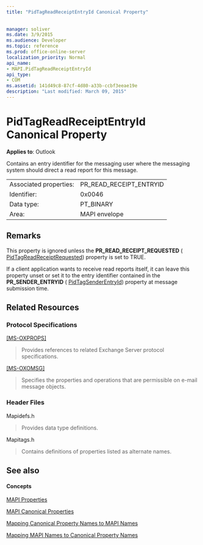 ```yaml
---
title: "PidTagReadReceiptEntryId Canonical Property"
 
 
manager: soliver
ms.date: 3/9/2015
ms.audience: Developer
ms.topic: reference
ms.prod: office-online-server
localization_priority: Normal
api_name:
- MAPI.PidTagReadReceiptEntryId
api_type:
- COM
ms.assetid: 141d49c8-87cf-4d80-a33b-ccbf3eeae19e
description: "Last modified: March 09, 2015"
---
```


# PidTagReadReceiptEntryId Canonical Property

  
  
**Applies to**: Outlook 
  
Contains an entry identifier for the messaging user where the messaging system should direct a read report for this message.
  
|||
|:-----|:-----|
|Associated properties:  <br/> |PR_READ_RECEIPT_ENTRYID  <br/> |
|Identifier:  <br/> |0x0046  <br/> |
|Data type:  <br/> |PT_BINARY  <br/> |
|Area:  <br/> |MAPI envelope  <br/> |
   
## Remarks

This property is ignored unless the **PR_READ_RECEIPT_REQUESTED** ( [PidTagReadReceiptRequested](pidtagreadreceiptrequested-canonical-property.md)) property is set to TRUE.
  
If a client application wants to receive read reports itself, it can leave this property unset or set it to the entry identifier contained in the **PR_SENDER_ENTRYID** ( [PidTagSenderEntryId](pidtagsenderentryid-canonical-property.md)) property at message submission time.
  
## Related Resources

### Protocol Specifications

[[MS-OXPROPS]](http://msdn.microsoft.com/library/f6ab1613-aefe-447d-a49c-18217230b148%28Office.15%29.aspx)
  
> Provides references to related Exchange Server protocol specifications.
    
[[MS-OXOMSG]](http://msdn.microsoft.com/library/daa9120f-f325-4afb-a738-28f91049ab3c%28Office.15%29.aspx)
  
> Specifies the properties and operations that are permissible on e-mail message objects.
    
### Header Files

Mapidefs.h
  
> Provides data type definitions.
    
Mapitags.h
  
> Contains definitions of properties listed as alternate names.
    
## See also

#### Concepts

[MAPI Properties](mapi-properties.md)
  
[MAPI Canonical Properties](mapi-canonical-properties.md)
  
[Mapping Canonical Property Names to MAPI Names](mapping-canonical-property-names-to-mapi-names.md)
  
[Mapping MAPI Names to Canonical Property Names](mapping-mapi-names-to-canonical-property-names.md)

